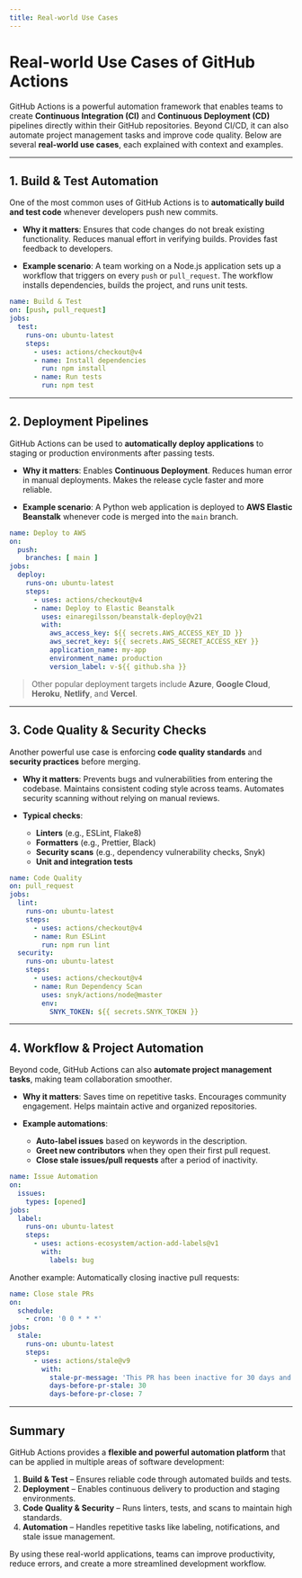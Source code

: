 ```yaml
---
title: Real-world Use Cases
---
```

# Real-world Use Cases of GitHub Actions

GitHub Actions is a powerful automation framework that enables teams to create **Continuous Integration (CI)** and **Continuous Deployment (CD)** pipelines directly within their GitHub repositories. Beyond CI/CD, it can also automate project management tasks and improve code quality. Below are several **real-world use cases**, each explained with context and examples.

---

## 1. Build & Test Automation

One of the most common uses of GitHub Actions is to **automatically build and test code** whenever developers push new commits.

* **Why it matters**:
  Ensures that code changes do not break existing functionality.
  Reduces manual effort in verifying builds.
  Provides fast feedback to developers.

* **Example scenario**:
  A team working on a Node.js application sets up a workflow that triggers on every `push` or `pull_request`. The workflow installs dependencies, builds the project, and runs unit tests.

```yaml
name: Build & Test
on: [push, pull_request]
jobs:
  test:
    runs-on: ubuntu-latest
    steps:
      - uses: actions/checkout@v4
      - name: Install dependencies
        run: npm install
      - name: Run tests
        run: npm test
```

---

## 2. Deployment Pipelines

GitHub Actions can be used to **automatically deploy applications** to staging or production environments after passing tests.

* **Why it matters**:
  Enables **Continuous Deployment**.
  Reduces human error in manual deployments.
  Makes the release cycle faster and more reliable.

* **Example scenario**:
  A Python web application is deployed to **AWS Elastic Beanstalk** whenever code is merged into the `main` branch.

```yaml
name: Deploy to AWS
on:
  push:
    branches: [ main ]
jobs:
  deploy:
    runs-on: ubuntu-latest
    steps:
      - uses: actions/checkout@v4
      - name: Deploy to Elastic Beanstalk
        uses: einaregilsson/beanstalk-deploy@v21
        with:
          aws_access_key: ${{ secrets.AWS_ACCESS_KEY_ID }}
          aws_secret_key: ${{ secrets.AWS_SECRET_ACCESS_KEY }}
          application_name: my-app
          environment_name: production
          version_label: v-${{ github.sha }}
```

> Other popular deployment targets include **Azure**, **Google Cloud**, **Heroku**, **Netlify**, and **Vercel**.

---

## 3. Code Quality & Security Checks

Another powerful use case is enforcing **code quality standards** and **security practices** before merging.

* **Why it matters**:
  Prevents bugs and vulnerabilities from entering the codebase.
  Maintains consistent coding style across teams.
  Automates security scanning without relying on manual reviews.

* **Typical checks**:

  * **Linters** (e.g., ESLint, Flake8)
  * **Formatters** (e.g., Prettier, Black)
  * **Security scans** (e.g., dependency vulnerability checks, Snyk)
  * **Unit and integration tests**

```yaml
name: Code Quality
on: pull_request
jobs:
  lint:
    runs-on: ubuntu-latest
    steps:
      - uses: actions/checkout@v4
      - name: Run ESLint
        run: npm run lint
  security:
    runs-on: ubuntu-latest
    steps:
      - uses: actions/checkout@v4
      - name: Run Dependency Scan
        uses: snyk/actions/node@master
        env:
          SNYK_TOKEN: ${{ secrets.SNYK_TOKEN }}
```

---

## 4. Workflow & Project Automation

Beyond code, GitHub Actions can also **automate project management tasks**, making team collaboration smoother.

* **Why it matters**:
  Saves time on repetitive tasks.
  Encourages community engagement.
  Helps maintain active and organized repositories.

* **Example automations**:

  * **Auto-label issues** based on keywords in the description.
  * **Greet new contributors** when they open their first pull request.
  * **Close stale issues/pull requests** after a period of inactivity.

```yaml
name: Issue Automation
on:
  issues:
    types: [opened]
jobs:
  label:
    runs-on: ubuntu-latest
    steps:
      - uses: actions-ecosystem/action-add-labels@v1
        with:
          labels: bug
```

Another example: Automatically closing inactive pull requests:

```yaml
name: Close stale PRs
on:
  schedule:
    - cron: '0 0 * * *'
jobs:
  stale:
    runs-on: ubuntu-latest
    steps:
      - uses: actions/stale@v9
        with:
          stale-pr-message: 'This PR has been inactive for 30 days and will be closed.'
          days-before-pr-stale: 30
          days-before-pr-close: 7
```

---

## Summary

GitHub Actions provides a **flexible and powerful automation platform** that can be applied in multiple areas of software development:

1. **Build & Test** – Ensures reliable code through automated builds and tests.
2. **Deployment** – Enables continuous delivery to production and staging environments.
3. **Code Quality & Security** – Runs linters, tests, and scans to maintain high standards.
4. **Automation** – Handles repetitive tasks like labeling, notifications, and stale issue management.

By using these real-world applications, teams can improve productivity, reduce errors, and create a more streamlined development workflow.
